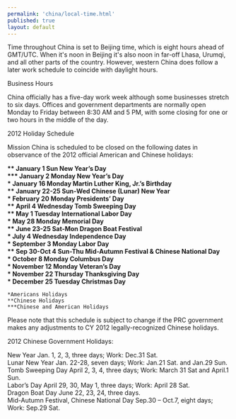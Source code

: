 ```yaml
---
permalink: 'china/local-time.html'
published: true
layout: default
---
```

Time throughout China is set to Beijing time, which is eight hours ahead of GMT/UTC. When it's noon in Beijing it's also noon in far-off Lhasa, Urumqi, and all other parts of the country. However, western China does follow a later work schedule to coincide with daylight hours.

Business Hours

China officially has a five-day work week although some businesses stretch to six days. Offices and government departments are normally open Monday to Friday between 8:30 AM and 5 PM, with some closing for one or two hours in the middle of the day.

2012 Holiday Schedule

Mission China is scheduled to be closed on the following dates in observance of the 2012 official American and Chinese holidays:

**\*\*	January 1	Sun	New Year’s Day**  
**\*\*\*	January 2	Monday	New Year’s Day**  
**\*	January 16	Monday	Martin Luther King, Jr.’s Birthday**  
**\*\*	January 22-25	Sun-Wed	Chinese (Lunar) New Year**  
**\*	February 20	Monday	Presidents’ Day**  
**\*\*	April 4	Wednesday	Tomb Sweeping Day**  
**\*\*	May 1	Tuesday	International Labor Day**  
**\*	May 28	Monday	Memorial Day**  
**\*\*	June 23-25	Sat-Mon	Dragon Boat Festival**  
**\*	July 4	Wednesday	Independence Day**  
**\*	September 3	Monday	Labor Day**  
**\*\*	Sep 30-Oct 4	Sun-Thu	Mid-Autumn Festival & Chinese National Day**  
**\*	October 8	Monday	Columbus Day**  
**\*	November 12	Monday	Veteran’s Day**  
**\*	November 22	Thursday	Thanksgiving Day**  
**\*	December 25	Tuesday	Christmas Day**

	*Americans Holidays
	**Chinese Holidays
	***Chinese and American Holidays

Please note that this schedule is subject to change if the PRC government makes any adjustments to CY 2012 legally-recognized Chinese holidays.

2012 Chinese Government Holidays:

New Year  Jan. 1, 2, 3, three days; Work: Dec.31 Sat.  
Lunar New Year  Jan. 22-28, seven days; Work:  Jan.21 Sat. and Jan.29 Sun.  
Tomb Sweeping Day  April 2, 3, 4, three days; Work: March 31 Sat and April.1 Sun.  
Labor’s Day  April 29, 30, May 1, three days; Work: April 28 Sat.  
Dragon Boat Day  June 22, 23, 24, three days.  
Mid-Autumn Festival, Chinese National Day  Sep.30 – Oct.7, eight days; Work: Sep.29 Sat.  

